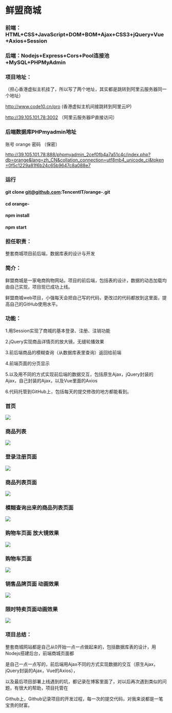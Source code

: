 # 鲜盟商城
###  前端：HTML+CSS+JavaScript+DOM+BOM+Ajax+CSS3+jQuery+Vue+Axios+Session

### 后端：Nodejs+Express+Cors+Pool连接池+MySQL+PHPMyAdmin

### 项目地址：

（担心香港虚拟主机挂了，所以写了两个地址，其实都是跳转到阿里云服务器同一个地址）

http://www.code10.cn/pro   (香港虚拟主机间接跳转到阿里云IP)

http://39.105.101.78:3002 （阿里云服务器IP直接访问）

### 后端数据库PHPmyadmin地址 

账号 orange  密码 （保密）

http://39.105.101.78:888/phpmyadmin_2cef0fb4a7a51c4c/index.php?db=orange&lang=zh_CN&collation_connection=utf8mb4_unicode_ci&token=0f5c1229a81f6b24c65b9647c8a088e7

### 运行

####  git clone git@github.com:TencentIT/orange-.git

####  cd orange-

####  npm install

####  npm start

### 担任职责：

整套商城项目前后端，数据库表的设计与开发

### 简介：

鲜盟商城是一家电商购物网站，项目的前后端，包括表的设计，数据的动态加载均由自己实现，项目现已成功上线。

鲜盟商城web项目，小强每天会把自己写的代码，更改过的代码都放到这里面，提高自己的GitHub使用水平。

### 功能：

1.用Session实现了商城的基本登录、注册、注销功能

2.jQuery实现商品详情页的放大镜，无缝轮播效果

3.前后端商品的模糊查询（从数据库表里查询）返回给前端

4.前端页面的分页显示

5.以及用不同的方式实现前后端的数据交互，包括原生Ajax，jQuery封装的Ajax，自己封装的Ajax，以及Vue里面的Axios

6.代码托管到GitHub上，包括每天的提交修改的地方都能看到。

### 首页
![](http://39.105.101.78:3002/Git-Pic/1.png) 
### 商品列表
![](http://39.105.101.78:3002/Git-Pic/2.png) 
### 登录注册页面
![](http://39.105.101.78:3002/Git-Pic/3.png) 
### 商品列表页面
![](http://39.105.101.78:3002/Git-Pic/4.png) 
### 模糊查询出来的商品列表页面
![](http://39.105.101.78:3002/Git-Pic/5.png) 
### 购物车页面 放大镜效果
![](http://39.105.101.78:3002/Git-Pic/6.png) 
### 购物车页面
![](http://39.105.101.78:3002/Git-Pic/7.png) 
### 销售品牌页面 动画效果
![](http://39.105.101.78:3002/Git-Pic/8.png) 
### 限时特卖页面动画效果
![](http://39.105.101.78:3002/Git-Pic/9.png) 
### 项目总结：

整套商城网站都是自己从0开始一点一点做起来的，包括数据库表的设计，用Nodejs搭建后台，前端商城页面都

是自己一点一点写的，前后端用Ajax不同的方式实现数据的交互（原生Ajax，jQuery封装的Ajax，Vue的Axios），

以及最后项目部署上线遇到的坑，都记录在博客里面了，对以后再次遇到类似的问题，有很大的帮助，项目托管在

Github上，Github记录项目的开发过程，每一次的提交代码，对我来说都是一笔宝贵的财富。
